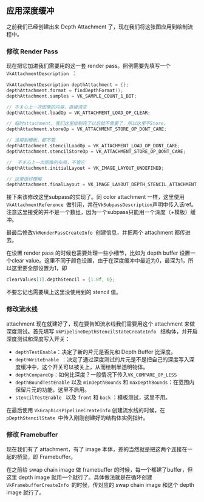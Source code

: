 ## 应用深度缓冲

之前我们已经创建出来 Depth Attachment 了，现在我们将这张图应用到绘制流程中。



### 修改 Render Pass

现在把它加进我们需要用的这一套 render pass。照例需要先填写一个`VkAttachmentDescription `：

```c++
VkAttachmentDescription depthAttachment = {};
depthAttachment.format = findDepthFormat();
depthAttachment.samples = VK_SAMPLE_COUNT_1_BIT;

// 不关心上一次图像的内容，直接清空
depthAttachment.loadOp = VK_ATTACHMENT_LOAD_OP_CLEAR;

// 临时attachment，我们这里绘制完了以后就不需要了，所以这里不Store。
depthAttachment.storeOp = VK_ATTACHMENT_STORE_OP_DONT_CARE;

// 没用到模板，都不管
depthAttachment.stencilLoadOp = VK_ATTACHMENT_LOAD_OP_DONT_CARE;
depthAttachment.stencilStoreOp = VK_ATTACHMENT_STORE_OP_DONT_CARE;

//  不关心上一次图像的布局，不管它
depthAttachment.initialLayout = VK_IMAGE_LAYOUT_UNDEFINED;

// 这里很好理解
depthAttachment.finalLayout = VK_IMAGE_LAYOUT_DEPTH_STENCIL_ATTACHMENT_OPTIMAL;
```

接下来该修改这里subpass的实现了。同 color attachment 一样，这里使用`VkAttachmentReference `做引用，并在`VkSubpassDescription`声明中传入该ref。注意这里接受的并不是一个数组，因为一个subpass只能用一个深度（+模板）缓冲。

最最后修改`VkRenderPassCreateInfo `创建信息，并把两个 attachment 都传进去。

在设置 render pass 的时候也需要处理一些小细节，比如为 depth buffer 设置一个clear value。这里不同于颜色设置，由于在深度缓冲中最近为0，最深为1，所以这里要全部设置为1，即

```c++
clearValues[1].depthStencil = {1.0f, 0};
```

不要忘记也需要填上这里没使用到的 stencil 值。



### 修改流水线

attachment 现在就建好了，现在要告知流水线我们需要用这个 attachment 来做深度测试。首先填写 `VkPipelineDepthStencilStateCreateInfo ` 结构体，并开启深度测试和深度写入开关：

* `depthTestEnable`：决定了新的片元是否先和 Depth Buffer 比深度。
* `depthWriteEnable `：决定了通过深度测试的片元是不是把自己的深度写入深度缓冲中，这个开关可以被关上，从而绘制半透明物体。
* `depthCompareOp`：如何比深度？一般情况下传入`VK_COMPARE_OP_LESS`
* `depthBoundTestEnable` 以及 `minDepthBounds` 和 `maxDepthBounds`：在范围内保留片元的功能，这里不启用。
* `stencilTestEnable ` 以及 `front` 和 `back` ：模板测试，这里不用。

在最后使用 `VkGraphicsPipelineCreateInfo` 创建流水线的时候，在`pDepthStencilState `中传入刚刚创建好的结构体实例指针。



### 修改 Framebuffer

现在我们有了 attachment，有了 image 本体，差的当然就是把这两个连接在一起的桥梁，即 Framebuffer。

在之前给 swap chain image 做 framebuffer 的时候，每一个都建了buffer，但这里 depth image 就用一个就行了。具体做法就是在循环创建`VkFramebufferCreateInfo `的时候，传对应的 swap chain image 和这个 depth image 就行了。

